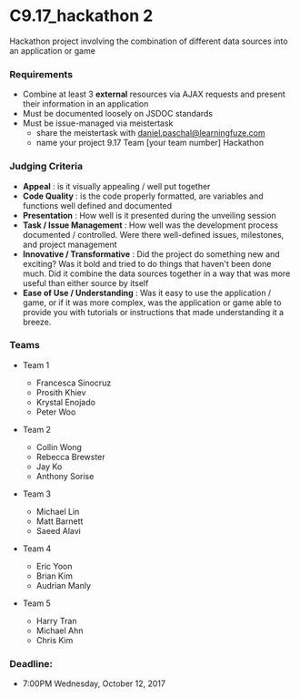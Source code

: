 # C9.17_hackathon 2

Hackathon project involving the combination of different data sources into an application or game

### Requirements
- Combine at least 3 **external** resources via AJAX requests and present their information in an application
- Must be documented loosely on JSDOC standards
- Must be issue-managed via meistertask 
  - share the meistertask with daniel.paschal@learningfuze.com
  - name your project 9.17 Team [your team number] Hackathon


### Judging Criteria
- **Appeal** : is it visually appealing / well put together
- **Code Quality** : is the code properly formatted, are variables and functions well defined and documented
- **Presentation** : How well is it presented during the unveiling session
- **Task / Issue Management** : How well was the development process documented / controlled.  Were there well-defined issues, milestones, and project management
- **Innovative / Transformative** : Did the project do something new and exciting?  Was it bold and tried to do things that haven't been done much.  Did it combine the data sources together in a way that was more useful than either source by itself
- **Ease of Use / Understanding** : Was it easy to use the application / game, or if it was more complex, was the application or game able to provide you with tutorials or instructions that made understanding it a breeze.


### Teams
- Team 1
  - Francesca Sinocruz
  - Prosith Khiev
  - Krystal Enojado
  - Peter Woo

- Team 2
  - Collin Wong
  - Rebecca Brewster
  - Jay Ko
  - Anthony Sorise

- Team 3
  - Michael Lin
  - Matt Barnett
  - Saeed Alavi

- Team 4
  - Eric Yoon
  - Brian Kim
  - Audrian Manly
  
- Team 5
  - Harry Tran
  - Michael Ahn
  - Chris Kim

### Deadline: 
- 7:00PM Wednesday, October 12, 2017

